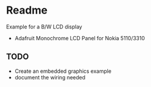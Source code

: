 # Readme

Example for a B/W LCD display

  * Adafruit Monochrome LCD Panel for Nokia 5110/3310

## TODO

  * Create an embedded graphics example
  * document the wiring needed
